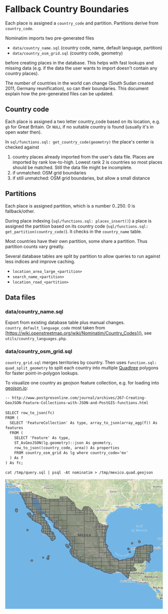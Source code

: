 # Fallback Country Boundaries

Each place is assigned a `country_code` and partition. Partitions derive from `country_code`.

Nominatim imports two pre-generated files

   * `data/country_name.sql` (country code, name, default language, partition)
   * `data/country_osm_grid.sql` (country code, geometry)

before creating places in the database. This helps with fast lookups and missing data (e.g. if the data the user wants to import doesn't contain any country places).

The number of countries in the world can change (South Sudan created 2011, Germany reunification), so can their boundaries. This document explain how the pre-generated files can be updated.



## Country code

Each place is assigned a two letter country_code based on its location, e.g. `gb` for Great Britain. Or `NULL` if no suitable country is found (usually it's in open water then).

In `sql/functions.sql: get_country_code(geometry)` the place's center is checked against

   1. country places already imported from the user's data file. Places are imported by rank low-to-high. Lowest rank 2 is countries so most places should be matched. Still the data file might be incomplete.
   2. if unmatched: OSM grid boundaries
   3. if still unmatched: OSM grid boundaries, but allow a small distance



## Partitions

Each place is assigned partition, which is a number 0..250. 0 is fallback/other.

During place indexing (`sql/functions.sql: placex_insert()`) a place is assigned the partition based on its country code (`sql/functions.sql: get_partition(country_code)`). It checks in the `country_name` table.

Most countries have their own partition, some share a partition. Thus partition counts vary greatly.

Several database tables are split by partition to allow queries to run against less indices and improve caching.

   * `location_area_large_<partition>`
   * `search_name_<partition>`
   * `location_road_<partition>`





## Data files

### data/country_name.sql

Export from existing database table plus manual changes. `country_default_language_code` most taken from [https://wiki.openstreetmap.org/wiki/Nominatim/Country_Codes](), see `utils/country_languages.php`.



### data/country_osm_grid.sql

`country_grid.sql` merges territories by country. Then uses `function.sql: quad_split_geometry` to split each country into multiple [Quadtree](https://en.wikipedia.org/wiki/Quadtree) polygons for faster point-in-polygon lookups.

To visualize one country as geojson feature collection, e.g. for loading into [geojson.io](http://geojson.io/):

```
-- http://www.postgresonline.com/journal/archives/267-Creating-GeoJSON-Feature-Collections-with-JSON-and-PostGIS-functions.html

SELECT row_to_json(fc)
FROM (
  SELECT 'FeatureCollection' As type, array_to_json(array_agg(f)) As features
  FROM (
    SELECT 'Feature' As type,
    ST_AsGeoJSON(lg.geometry)::json As geometry,
    row_to_json((country_code, area)) As properties
    FROM country_osm_grid As lg where country_code='mx'
  ) As f
) As fc;
```

`cat /tmp/query.sql | psql -At nominatim > /tmp/mexico.quad.geojson`

![mexico](mexico.quad.png)
